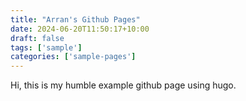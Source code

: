 ```yaml
---
title: "Arran's Github Pages"
date: 2024-06-20T11:50:17+10:00
draft: false
tags: ['sample']
categories: ['sample-pages']
---
```


Hi, this is my humble example github page using hugo.